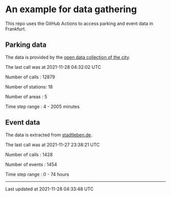 # An example for data gathering

This repo uses the GitHub Actions to access parking and event data in Frankfurt.

## Parking data
The data is provided by the [open data collection of the city](https://www.offenedaten.frankfurt.de/).

The last call was at 2021-11-28 04:32:02 UTC

Number of calls   : 12879

Number of stations:    18

Number of areas   :     5

Time step range   :     4 -  2005 minutes


## Event data
The data is extracted from [stadtleben.de](https://stadtleben.de/frankfurt/).

The last call was at 2021-11-27 23:38:21 UTC

Number of calls   : 1428

Number of events  : 1454

Time step range   :    0 -   74 hours


----

Last updated at 2021-11-28 04:33:48 UTC
